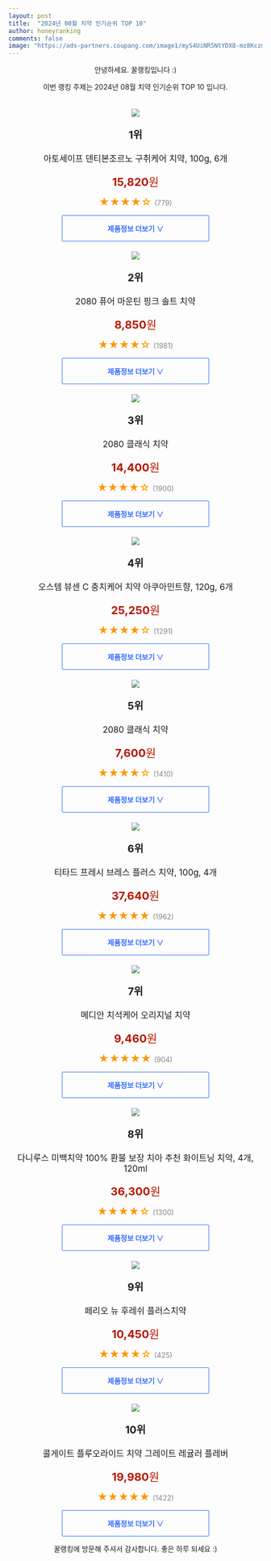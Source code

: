 ```yaml
---
layout: post
title:  "2024년 08월 치약 인기순위 TOP 10"
author: honeyranking
comments: false
image: "https://ads-partners.coupang.com/image1/myS4UiNR5NtYDX8-mz8KczmUr9CQFMal62oamwrY_HmGemer6KyeHsqHUdCUv7DcyUp-J8RpY8P4Hi5IIAwJU9eSxzk18U0LD45qzox0Un4khArH5E3hx5F8UKk1tKsxptbw5Rjbybe8Bn9vpVKcdYmiXbJjFJ3lQNGkLwq3cpnJWRtywOJg0eopSPM0VR1ytdAqYhq0MD3BZWuesXu4BTmRipw9uNQ_sT5iKGbe570dCSTBC45LQvCigTdeN3nMa_rE8CZ-awNWrby4nAHeNOIybb78gL__LK1d07TLGw=="
---
```

<p style="text-align: center;">안녕하세요. 꿀랭킹입니다 :)</p>
<p style="text-align: center;">이번 랭킹 주제는 2024년 08월 치약 인기순위 TOP 10 입니다.</p><center><img src="https://ads-partners.coupang.com/image1/myS4UiNR5NtYDX8-mz8KczmUr9CQFMal62oamwrY_HmGemer6KyeHsqHUdCUv7DcyUp-J8RpY8P4Hi5IIAwJU9eSxzk18U0LD45qzox0Un4khArH5E3hx5F8UKk1tKsxptbw5Rjbybe8Bn9vpVKcdYmiXbJjFJ3lQNGkLwq3cpnJWRtywOJg0eopSPM0VR1ytdAqYhq0MD3BZWuesXu4BTmRipw9uNQ_sT5iKGbe570dCSTBC45LQvCigTdeN3nMa_rE8CZ-awNWrby4nAHeNOIybb78gL__LK1d07TLGw==" style="margin-top:20px" /></center><p style="text-align: center; font-size: 20px"><b>1위</b></p><p style="text-align: center; font-size: 17px">아토세이프 덴티본조르노 구취케어 치약, 100g, 6개</p><p style="text-align: center;"><span style="color: #b61800; font-size: 22px;"><b>15,820</b>원</span></p><p style="text-align: center;"><span style="color: #ff9600; font-size: 20px;">★★★★☆ </span><span style="color: #878787;">(779)</span></p><center><a href="https://link.coupang.com/re/AFFSDP?lptag=AF3899140&subid=honeyrank&pageKey=32087607&itemId=18038637150&vendorItemId=3244343251&traceid=V0-153-3fa94203ba4048af&clickBeacon=50b4b150-5a99-11ef-beda-998f08ea4468%7E3&requestid=20240815090000194247199293&token=31850C%7CMIXED"><div style="font-size: 14px; display: inline-block; padding: 15px 90px; color: #346aff; border-radius: 2px; border: 1px solid #346aff; cursor: pointer;"><b>제품정보 더보기 &or;</b></div></a></center><center><img src="https://ads-partners.coupang.com/image1/nn84E3FvXqhoY7TInheWn5E0kevBzYJknYnBSJ6WMGmz16D7XqCKc31kJIPa3HSZp6-AAvjyAF40YpFaNXwPyV105ylA-FJpcWlyqHGzRUSL6ccpXAudWuZOyON7x77SBTU7w736JM8dPOtC6V2zJd38Umht45kJpJtmyPWo5IfAzyWXiwGInGW1-Awwywx3Ubp_BU8TIdeNtqHkbZpJr2rAE_yBcqCNQ00fHGJyLwVuDs5tDtHQEGZMPFi8vtTBCFBJGS1GduNaTriXukV-JDjTTYxYik2f7BDa" style="margin-top:20px" /></center><p style="text-align: center; font-size: 20px"><b>2위</b></p><p style="text-align: center; font-size: 17px">2080 퓨어 마운틴 핑크 솔트 치약</p><p style="text-align: center;"><span style="color: #b61800; font-size: 22px;"><b>8,850</b>원</span></p><p style="text-align: center;"><span style="color: #ff9600; font-size: 20px;">★★★★☆ </span><span style="color: #878787;">(1981)</span></p><center><a href="https://link.coupang.com/re/AFFSDP?lptag=AF3899140&subid=honeyrank&pageKey=84025689&itemId=657259769&vendorItemId=4703935466&traceid=V0-153-0738dc73733fa90b&requestid=20240815090000194247199293&token=31850C%7CMIXED"><div style="font-size: 14px; display: inline-block; padding: 15px 90px; color: #346aff; border-radius: 2px; border: 1px solid #346aff; cursor: pointer;"><b>제품정보 더보기 &or;</b></div></a></center><center><img src="https://ads-partners.coupang.com/image1/Gz9HmiN0S8HBGfSsG56gUzfU6eft033GjUjGJmMzJladGLpYWAvz2kYzWXdtQwzJJJYKzqH3pd9OGp6mXw4APL3LQ08kd-Jxcqi92WbFKeUzGIStkGVABMewu3_kijXqWJiRQEGzSVRXJYohj8XeVh5cdHdEklLycK9vAQdsqeDUFhT1TRkzF0ybX7KEReFOcIqmF-N-wotBvT71GvkfAvHk6gbGd2nNDmR_OGzmXXvJbEn5LEoWCANTqS-sF-fjhWalNyeJfSsWd8SwEo2aOa6AfbKbmDGo" style="margin-top:20px" /></center><p style="text-align: center; font-size: 20px"><b>3위</b></p><p style="text-align: center; font-size: 17px">2080 클래식 치약</p><p style="text-align: center;"><span style="color: #b61800; font-size: 22px;"><b>14,400</b>원</span></p><p style="text-align: center;"><span style="color: #ff9600; font-size: 20px;">★★★★☆ </span><span style="color: #878787;">(1900)</span></p><center><a href="https://link.coupang.com/re/AFFSDP?lptag=AF3899140&subid=honeyrank&pageKey=25964570&itemId=2112070520&vendorItemId=4441756848&traceid=V0-153-6126bf25d2cabc13&requestid=20240815090000194247199293&token=31850C%7CMIXED"><div style="font-size: 14px; display: inline-block; padding: 15px 90px; color: #346aff; border-radius: 2px; border: 1px solid #346aff; cursor: pointer;"><b>제품정보 더보기 &or;</b></div></a></center><center><img src="https://ads-partners.coupang.com/image1/O8UQlwGUh7zANFgPO_AFDtcSoInEAATKvvNlMGvgy8rW7Pxuv-CDGAv8E97TS7X7-DtDg313ioQ0sZvsjLQzmcri3Kvu8OiJZVnImEHvO6yA0mGb6ycNupvabccCoyhbaBn1uJGGVPztKFx1CKcZNBwbUSrBqR5FjxMOs8bsMizBb2XoxFzhZ6TkI3hXM1ptZAMcVkJMK2HHT-GM7q1mAWBwcz3yh6lElJ8I7Ji2SzdxeNiC0588thEvCoAnugC7qznQCbxDmR1rwPAJzupFoW5awaVl14d1WJeC3QhITK5mWg==" style="margin-top:20px" /></center><p style="text-align: center; font-size: 20px"><b>4위</b></p><p style="text-align: center; font-size: 17px">오스템 뷰센 C 충치케어 치약 아쿠아민트향, 120g, 6개</p><p style="text-align: center;"><span style="color: #b61800; font-size: 22px;"><b>25,250</b>원</span></p><p style="text-align: center;"><span style="color: #ff9600; font-size: 20px;">★★★★☆ </span><span style="color: #878787;">(1291)</span></p><center><a href="https://link.coupang.com/re/AFFSDP?lptag=AF3899140&subid=honeyrank&pageKey=5524160005&itemId=18741624458&vendorItemId=85873887590&traceid=V0-153-50efb29691a270f1&clickBeacon=50b4d860-5a99-11ef-a9f5-fb6414d40938%7E3&requestid=20240815090000194247199293&token=31850C%7CMIXED"><div style="font-size: 14px; display: inline-block; padding: 15px 90px; color: #346aff; border-radius: 2px; border: 1px solid #346aff; cursor: pointer;"><b>제품정보 더보기 &or;</b></div></a></center><center><img src="https://ads-partners.coupang.com/image1/Nar3PP3pm9SyJZpBNSfrFF1uBLHC-wAop7p7gxqMRg8owYqUDY9MJlK7DyhKC0lwyVwctFTtyrOlMAjiLKF3E1c_MvxJMKjQBX0Rcjy0yB2036QQ31fATwe2deTteqSKEUPhs67s-QE5eS_IKz0oJo2SInOgcHdff-_f7pKujJgD_sCHucARSas9EKLkzux6UpHQtO3EnlO9PtNcj7iqhp1IWNEdYLzQx1SQkUuaj9EsxOJI3XmdHJgqa4Y4MMRsBKocANx62xnxmij8-O4amWV8aKyYx5a0-vk=" style="margin-top:20px" /></center><p style="text-align: center; font-size: 20px"><b>5위</b></p><p style="text-align: center; font-size: 17px">2080 클래식 치약</p><p style="text-align: center;"><span style="color: #b61800; font-size: 22px;"><b>7,600</b>원</span></p><p style="text-align: center;"><span style="color: #ff9600; font-size: 20px;">★★★★☆ </span><span style="color: #878787;">(1410)</span></p><center><a href="https://link.coupang.com/re/AFFSDP?lptag=AF3899140&subid=honeyrank&pageKey=25964570&itemId=101027822&vendorItemId=3186737276&traceid=V0-153-6126bf25d2cabc13&requestid=20240815090000194247199293&token=31850C%7CMIXED"><div style="font-size: 14px; display: inline-block; padding: 15px 90px; color: #346aff; border-radius: 2px; border: 1px solid #346aff; cursor: pointer;"><b>제품정보 더보기 &or;</b></div></a></center><center><img src="https://ads-partners.coupang.com/image1/OHwgV_JLwgKAQWZ-OFYrSiSTjQL60lQUaTu4ODFph0MRoorX8h9UEQ7395E4vbFlE05W4C5vGvf65tRX6Qnc-CWx7fQZ1SkwL4hIDSFpL0ME3-BosecDvJUehw5f_QlKvXYZh0GkekGaPompdstC-NQo8ERpBNOEI2AT5jdLkPZiVlgHGbdxU4B8FPuuAnPqHWBcyDtPIrltrnd5i7HsBhYGokUAahRAPPik5yqK9Ml-yn6T4NVSK0gpNqme-R1y-xyfXfFGuyZvsyl26LK0RDwJihEjcdj1DfsV72Dt" style="margin-top:20px" /></center><p style="text-align: center; font-size: 20px"><b>6위</b></p><p style="text-align: center; font-size: 17px">티타드 프레시 브레스 플러스 치약, 100g, 4개</p><p style="text-align: center;"><span style="color: #b61800; font-size: 22px;"><b>37,640</b>원</span></p><p style="text-align: center;"><span style="color: #ff9600; font-size: 20px;">★★★★★ </span><span style="color: #878787;">(1962)</span></p><center><a href="https://link.coupang.com/re/AFFSDP?lptag=AF3899140&subid=honeyrank&pageKey=7418352579&itemId=19237480494&vendorItemId=83916197808&traceid=V0-153-ed6e308bbe79240b&clickBeacon=50b4d860-5a99-11ef-9ac5-8f937627b2c8%7E3&requestid=20240815090000194247199293&token=31850C%7CMIXED"><div style="font-size: 14px; display: inline-block; padding: 15px 90px; color: #346aff; border-radius: 2px; border: 1px solid #346aff; cursor: pointer;"><b>제품정보 더보기 &or;</b></div></a></center><center><img src="https://ads-partners.coupang.com/image1/jYql0A6S8ixjU9hzjfwolEzfQOOUGakhNsC-y_UQIDkVk4UNI9FwEa_I7ZWxfh77O070CaAJ3VhmT1BfgduNO4iSJlDMD00yfpTQJ1fj2hFzlL5a0eoxXzHCpOEQ-KO3mk26ENZVgZCtbWLk5NnPjmbvMge5ddixA8rWZhMfiN_pVW02QWZK2DG0mSOC49J42DX0wPkQO0DPqRhuVWX3V4XyM9eShyiYxvAq8d30Z870zhHIIDj9ILn0Wv9Y8J1xacl_nQDHuZPCJ90Hs1OY9N-jkY5CrEzffAM=" style="margin-top:20px" /></center><p style="text-align: center; font-size: 20px"><b>7위</b></p><p style="text-align: center; font-size: 17px">메디안 치석케어 오리지널 치약</p><p style="text-align: center;"><span style="color: #b61800; font-size: 22px;"><b>9,460</b>원</span></p><p style="text-align: center;"><span style="color: #ff9600; font-size: 20px;">★★★★★ </span><span style="color: #878787;">(904)</span></p><center><a href="https://link.coupang.com/re/AFFSDP?lptag=AF3899140&subid=honeyrank&pageKey=3197386&itemId=18518843630&vendorItemId=85006374374&traceid=V0-153-0fdaac45bf153c78&requestid=20240815090000194247199293&token=31850C%7CMIXED"><div style="font-size: 14px; display: inline-block; padding: 15px 90px; color: #346aff; border-radius: 2px; border: 1px solid #346aff; cursor: pointer;"><b>제품정보 더보기 &or;</b></div></a></center><center><img src="https://ads-partners.coupang.com/image1/JtdiiV28WJdJbIWYJuv82OA1TGclugitLjQSVCgvKI_Fuo9JzCtqc4Deh3TqNTcTebDL-H4dCOjDArTgQBW66CEpF4Lu_h57FSa7pZhI3haMWjIXfS8ANlyv_Y9KhKC3e9OWDezdgk-dJERxFyhVv-YA3Hr25CP0nC6IjezkRa81PAbB5fjgWZODo9aP5AcwsE_e-scm3wI3OnUdUQ7zBx-OX5JIDJe6iL9vqfd1Mt4n-X6T-P118QwvS0U4HCb065SY9kOlYtSoVGJxF42P_wvUQ8K01QpdeqVyF9f0STVnBhZEm9zxnwNgWfVofpc=" style="margin-top:20px" /></center><p style="text-align: center; font-size: 20px"><b>8위</b></p><p style="text-align: center; font-size: 17px">다니루스 미백치약 100% 환불 보장 치아 추천 화이트닝 치약, 4개, 120ml</p><p style="text-align: center;"><span style="color: #b61800; font-size: 22px;"><b>36,300</b>원</span></p><p style="text-align: center;"><span style="color: #ff9600; font-size: 20px;">★★★★☆ </span><span style="color: #878787;">(1300)</span></p><center><a href="https://link.coupang.com/re/AFFSDP?lptag=AF3899140&subid=honeyrank&pageKey=7534555773&itemId=19791745196&vendorItemId=88837036301&traceid=V0-153-7513d3f163a7f877&clickBeacon=50b4d860-5a99-11ef-a901-64450943f566%7E3&requestid=20240815090000194247199293&token=31850C%7CMIXED"><div style="font-size: 14px; display: inline-block; padding: 15px 90px; color: #346aff; border-radius: 2px; border: 1px solid #346aff; cursor: pointer;"><b>제품정보 더보기 &or;</b></div></a></center><center><img src="https://ads-partners.coupang.com/image1/Nh6uJGUgm2tfpam7NswHJkONf1MQ0_S6_K7INhx-clsB94cr0ZnW1jo6jLyU5AwjHJuJPq3F-qiBKxC4M7ubadzLoRLSrmRSYflNGmwXETKvIcmelwlALk7jnIy-1phW_T6fV94ArV5lQvKxO0ov7oa0MzXtv5hf-Qzq6nczSRX_2LVk_z5GGuCITEoLpDdlfOlCTm3JJdQ4DAU27vrNEgfQxaf-c-X8P8qM0AcRYkXVKfoCcU1RVft2jlpLhWT5ZCBMq-TNg8fIaENYEIjjebv8BH-Bpjl8lABhwJH2X_PKOA==" style="margin-top:20px" /></center><p style="text-align: center; font-size: 20px"><b>9위</b></p><p style="text-align: center; font-size: 17px">페리오 뉴 후레쉬 플러스치약</p><p style="text-align: center;"><span style="color: #b61800; font-size: 22px;"><b>10,450</b>원</span></p><p style="text-align: center;"><span style="color: #ff9600; font-size: 20px;">★★★★☆ </span><span style="color: #878787;">(425)</span></p><center><a href="https://link.coupang.com/re/AFFSDP?lptag=AF3899140&subid=honeyrank&pageKey=48172&itemId=7034729&vendorItemId=4065848362&traceid=V0-153-affe53097c8bfdd9&requestid=20240815090000194247199293&token=31850C%7CMIXED"><div style="font-size: 14px; display: inline-block; padding: 15px 90px; color: #346aff; border-radius: 2px; border: 1px solid #346aff; cursor: pointer;"><b>제품정보 더보기 &or;</b></div></a></center><center><img src="https://ads-partners.coupang.com/image1/1dhWNepkIO9uSmkZ1RAPXuL8sHbkCaHk3WbI6Iqt0_7faRCVRMF2SO6L8RnV-QD2r2PN4c5AHf80GrjA8hPfgjSiiM1znJJJOSjRdvj89fJUCYOOK7Uz1MAcRRPM6mC2qH3zGfq50ILRwgY87bHt3AvVsWIWGfXA9BPBQ4mB7PylUPGQbi8lrlzaYcABDqItM92vY1k4_scIoP_lk4Q3IUDtzfhcsZAE_T-ocIsZ73lHVm3DbCOXYK_dyBNwJRq3fj212yyT1ofuD3jz24ql2RjGMlq2EMTcU4XSH9EBQMYtcfkmp8oJpFY=" style="margin-top:20px" /></center><p style="text-align: center; font-size: 20px"><b>10위</b></p><p style="text-align: center; font-size: 17px">콜게이트 플루오라이드 치약 그레이트 레귤러 플레버</p><p style="text-align: center;"><span style="color: #b61800; font-size: 22px;"><b>19,980</b>원</span></p><p style="text-align: center;"><span style="color: #ff9600; font-size: 20px;">★★★★★ </span><span style="color: #878787;">(1422)</span></p><center><a href="https://link.coupang.com/re/AFFSDP?lptag=AF3899140&subid=honeyrank&pageKey=2171313873&itemId=11103367007&vendorItemId=87088754062&traceid=V0-153-026451e38790de38&requestid=20240815090000194247199293&token=31850C%7CMIXED"><div style="font-size: 14px; display: inline-block; padding: 15px 90px; color: #346aff; border-radius: 2px; border: 1px solid #346aff; cursor: pointer;"><b>제품정보 더보기 &or;</b></div></a></center><p style="text-align: center;">꿀랭킹에 방문해 주셔서 감사합니다. 좋은 하루 되세요 :)</p>